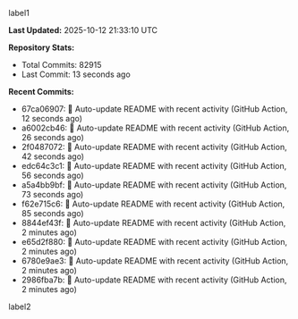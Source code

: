 
label1 
<!-- ACTIVITY_START -->
**Last Updated:** 2025-10-12 21:33:10 UTC

**Repository Stats:**
- Total Commits: 82915
- Last Commit: 13 seconds ago

**Recent Commits:**
- 67ca06907: 🤖 Auto-update README with recent activity (GitHub Action, 12 seconds ago)
- a6002cb46: 🤖 Auto-update README with recent activity (GitHub Action, 26 seconds ago)
- 2f0487072: 🤖 Auto-update README with recent activity (GitHub Action, 42 seconds ago)
- edc64c3c1: 🤖 Auto-update README with recent activity (GitHub Action, 56 seconds ago)
- a5a4bb9bf: 🤖 Auto-update README with recent activity (GitHub Action, 73 seconds ago)
- f62e715c6: 🤖 Auto-update README with recent activity (GitHub Action, 85 seconds ago)
- 8844ef43f: 🤖 Auto-update README with recent activity (GitHub Action, 2 minutes ago)
- e65d2f880: 🤖 Auto-update README with recent activity (GitHub Action, 2 minutes ago)
- 6780e9ae3: 🤖 Auto-update README with recent activity (GitHub Action, 2 minutes ago)
- 2986fba7b: 🤖 Auto-update README with recent activity (GitHub Action, 2 minutes ago)
<!-- ACTIVITY_END -->

label2

